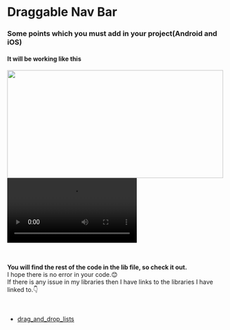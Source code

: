 <!DOCTYPE html>
<html lang="en">
  
<div class="container">
    <h1>Draggable Nav Bar</h1>
    <h3>Some points which you must add in your project(Android and iOS)</h3>    
</div>

 <h4>It will be working like this</h4>
 <img src="https://github.com/user-attachments/assets/a1934bd7-41f5-4a5b-be3b-f169a6764ef1" width="500" height="250" />

<video controls>
  <source src="https://raw.githubusercontent.com/<USERNAME>/<REPO>/main/videos/my_video.mp4" type="video/mp4">
  Your browser does not support the video tag.
</video>

<br>
<br>
<br>

<div class="container">
  <p><b>You will find the rest of the code in the lib file, so check it out.</b> <br> I hope there is no error in your code.😊 
    <br> If there is any issue in my libraries then I have links to the libraries I have linked to.👇 </p>

  <br>
  <ul>
  <li><a href="https://pub.dev/packages/drag_and_drop_lists/install">drag_and_drop_lists</a></li>
</ul>  
  
</div>      
</body>
</html>
